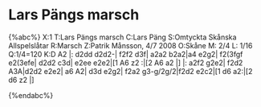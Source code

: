 # Lars Pängs marsch

{%abc%}
X:1
T:Lars Pängs marsch
C:Lars Päng
S:Omtyckta Skånska Allspelslåtar
R:Marsch
Z:Patrik Månsson, 4/7 2008
O:Skåne
M: 2/4
L: 1/16
Q:1/4=120
K:D
A2 |: d2dd d2d2-| f2f2 d3f| a2a2 b2a2|a4 e2g2| f2(3fgf e2(3efe| d2d2 c3d| e2ee e2e2|[1 A6 z2 :|[2 A6 a2 |]
|: a2f2 g2e2| f2d2 A3A|d2d2 e2e2| a6 A2| d3d e2g2| f2a2 g3-g/2g/2|f2d2 e2c2|[1 d6 a2:|[2 d6 z2 |]


{%endabc%}

